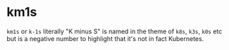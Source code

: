# km1s

`km1s` or `k-1s` literally "K minus S" is named in the theme of `k8s`, `k3s`, `k0s` etc but is a negative number to highlight that it's not
in fact Kubernetes.
